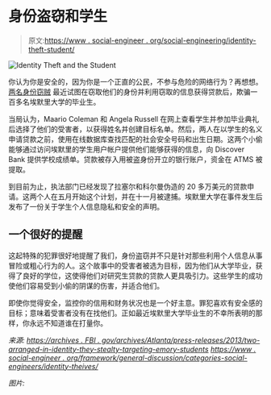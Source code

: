 # 身份盗窃和学生

> 原文:[https://www . social-engineer . org/social-engineering/identity-theft-student/](https://www.social-engineer.org/social-engineering/identity-theft-student/)

![Identity Theft and the Student](../Images/e514f98f0178e05716006b42427431cb.png)

你认为你是安全的，因为你是一个正直的公民，不参与危险的网络行为？再想想。 [两名身份窃贼](https://archives.fbi.gov/archives/atlanta/press-releases/2013/two-arraigned-in-identity-theft-scheme-targeting-emory-students) 最近试图在窃取他们的身份并利用窃取的信息获得贷款后，欺骗一百多名埃默里大学的毕业生。

当局认为，Maario Coleman 和 Angela Russell 在网上查看学生并参加毕业典礼后选择了他们的受害者，以获得姓名并创建目标名单。然后，两人在以学生的名义申请贷款之前，使用在线数据库查找匹配的社会安全号码和出生日期。这两个小偷能够通过访问埃默里的学生用户帐户提供他们能够获得的信息，向 Discover Bank 提供学校成绩单。贷款被存入用被盗身份开立的银行账户，资金在 ATMS 被提取。

到目前为止，执法部门已经发现了拉塞尔和科尔曼伪造的 20 多万美元的贷款申请。这两个人在五月开始这个计划，并在十一月被逮捕。埃默里大学在事件发生后发布了一份关于学生个人信息隐私和安全的声明。

## 一个很好的提醒

这起特殊的犯罪很好地提醒了我们，身份盗窃并不只是针对那些利用个人信息从事冒险或粗心行为的人。这个故事中的受害者被选为目标，因为他们从大学毕业，获得了良好的学位，这使得他们对研究生贷款的贷款人更具吸引力。这些学生的成功使他们容易受到小偷的阴谋的伤害，并适合他们。

即使你觉得安全，监控你的信用和财务状况也是一个好主意。罪犯喜欢有安全感的目标；意味着受害者没有在找他们。正如最近埃默里大学毕业生的不幸所表明的那样，你永远不知道谁在打量你。

*来源:*
*[https://archives . FBI . gov/archives/Atlanta/press-releases/2013/two-arranged-in-identity-they-stealty-targeting-emory-students](https://archives.fbi.gov/archives/atlanta/press-releases/2013/two-arraigned-in-identity-theft-scheme-targeting-emory-students)*
*[https://www . social-engineer . org/framework/general-discussion/categories-social-engineers/identity-theives/](https://www.social-engineer.org/framework/general-discussion/categories-social-engineers/identity-theives/)*

*图片:*